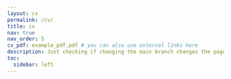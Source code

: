 ```yaml
---
layout: cv
permalink: /cv/
title: cv
nav: true
nav_order: 5
cv_pdf: example_pdf.pdf # you can also use external links here
description: Just checking if changing the main branch changes the page. This is a description of the page. You can modify it in '_pages/cv.md'. You can also change or remove the top pdf download button.
toc:
  sidebar: left
---
```

